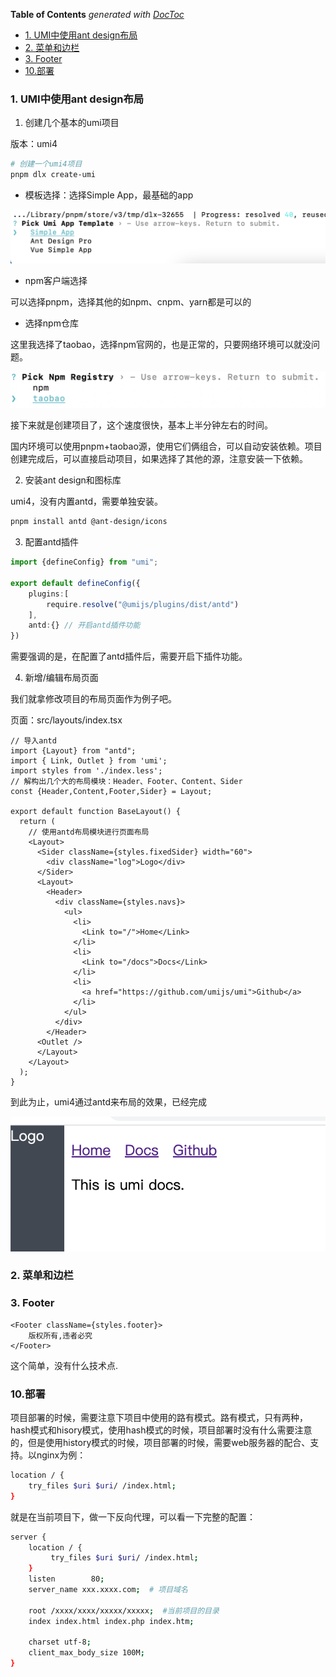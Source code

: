 <!-- START doctoc generated TOC please keep comment here to allow auto update -->
<!-- DON'T EDIT THIS SECTION, INSTEAD RE-RUN doctoc TO UPDATE -->
**Table of Contents**  *generated with [DocToc](https://github.com/thlorenz/doctoc)*

- [1. UMI中使用ant design布局](#1-umi%E4%B8%AD%E4%BD%BF%E7%94%A8ant-design%E5%B8%83%E5%B1%80)
- [2. 菜单和边栏](#2-%E8%8F%9C%E5%8D%95%E5%92%8C%E8%BE%B9%E6%A0%8F)
- [3. Footer](#3-footer)
- [10.部署](#10%E9%83%A8%E7%BD%B2)

<!-- END doctoc generated TOC please keep comment here to allow auto update -->

### 1. UMI中使用ant design布局

1. 创建几个基本的umi项目

版本：umi4

```bash
# 创建一个umi4项目
pnpm dlx create-umi
```

- 模板选择：选择Simple App，最基础的app

![创建umi4项目模板选择](./images/i5.png)

- npm客户端选择

可以选择pnpm，选择其他的如npm、cnpm、yarn都是可以的

- 选择npm仓库

这里我选择了taobao，选择npm官网的，也是正常的，只要网络环境可以就没问题。

![选择npm仓库](./images/i7.png)

接下来就是创建项目了，这个速度很快，基本上半分钟左右的时间。

国内环境可以使用pnpm+taobao源，使用它们俩组合，可以自动安装依赖。项目创建完成后，可以直接启动项目，如果选择了其他的源，注意安装一下依赖。

2. 安装ant design和图标库

umi4，没有内置antd，需要单独安装。

```bash
pnpm install antd @ant-design/icons
```

3. 配置antd插件

```ts
import {defineConfig} from "umi";

export default defineConfig({
    plugins:[
        require.resolve("@umijs/plugins/dist/antd")
    ],
    antd:{} // 开启antd插件功能
})
```

需要强调的是，在配置了antd插件后，需要开启下插件功能。

4. 新增/编辑布局页面

我们就拿修改项目的布局页面作为例子吧。

页面：src/layouts/index.tsx

```tsx
// 导入antd
import {Layout} from "antd";
import { Link, Outlet } from 'umi';
import styles from './index.less';
// 解构出几个大的布局模块：Header、Footer、Content、Sider
const {Header,Content,Footer,Sider} = Layout;

export default function BaseLayout() {
  return (
    // 使用antd布局模块进行页面布局
    <Layout>
      <Sider className={styles.fixedSider} width="60">
        <div className="log">Logo</div>
      </Sider>
      <Layout>
        <Header>
          <div className={styles.navs}>
            <ul>
              <li>
                <Link to="/">Home</Link>
              </li>
              <li>
                <Link to="/docs">Docs</Link>
              </li>
              <li>
                <a href="https://github.com/umijs/umi">Github</a>
              </li>
            </ul>
          </div>
        </Header>
      <Outlet />
      </Layout>
    </Layout>
  );
}
```

到此为止，umi4通过antd来布局的效果，已经完成

![umi4和antd实现页面布局](./images/i8.png)

### 2. 菜单和边栏



### 3. Footer

```tsx
<Footer className={styles.footer}>
    版权所有,违者必究
</Footer>
```

这个简单，没有什么技术点.
### 10.部署

项目部署的时候，需要注意下项目中使用的路有模式。路有模式，只有两种，hash模式和hisory模式，使用hash模式的时候，项目部署时没有什么需要注意的，但是使用history模式的时候，项目部署的时候，需要web服务器的配合、支持。以nginx为例：

```bash
location / {
    try_files $uri $uri/ /index.html;
}
```

就是在当前项目下，做一下反向代理，可以看一下完整的配置：

```bash
server {
	location / {
		 try_files $uri $uri/ /index.html;
	}
    listen        80;
    server_name xxx.xxxx.com;  # 项目域名

    root /xxxx/xxxx/xxxxx/xxxxx;  #当前项目的目录
    index index.html index.php index.htm;

    charset utf-8;
    client_max_body_size 100M;
}
```